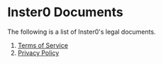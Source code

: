 # Inster0 Documents
The following is a list of Inster0's legal documents.

1. [Terms of Service](terms_of_service.md)
2. [Privacy Policy](privacy_policy.md)
